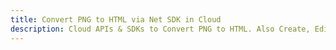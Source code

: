 ---title: Convert PNG to HTML via Net SDK in Clouddescription: Cloud APIs & SDKs to Convert PNG to HTML. Also Create, Edit & Render Microsoft Word & OpenOffice documents in the Cloud.---